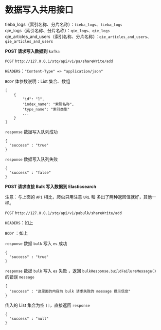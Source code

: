 # 数据写入共用接口

tieba\_logs（索引名称、分片名称）：`tieba_logs`、`tieba_logs`  
qie\_logs（索引名称、分片名称）：`qie_logs`、`qie_logs`  
qie\_articles\_and\_users（索引名称、分片名称）：`qie_articles_and_users`、`qie_articles_and_users`

**POST 请求写入数据到** `kafka`

`POST` `http://127.0.0.1/stq/api/v1/pa/shareWrite/add`

`HEADERS`：`"Content-Type" => "application/json"`

`BODY` 体参数说明：List 集合、数组

```text
[
    {
        "id": "1",
        "index_name": "索引名称",
        "type_name": "索引类型"
        ...
    }
]
```

`response` 数据写入队列成功

```text
{
  "success" : "true"
}
```

`response` 数据写入队列失败

```text
{
  "success" : "false"
}
```

**POST 请求直接 Bulk 写入数据到 Elasticsearch**

注意：与上面的 `API` 相比，爬虫只用注意 `URL` 和 多出了两种返回值就好，其他一样。

`POST` `http://127.0.0.1/stq/api/v1/pabulk/shareWrite/add`

`HEADERS`：如上

`BODY` ：如上

`response` 数据 `bulk` 写入 `es` 成功

```text
{
  "success" : "true"
}
```

`response` 数据 `bulk` 写入 `es` 失败 ，返回 `bulkResponse.buildFailureMessage()` 的错误 `message`

```text
{
  "success" : "这里面的内容为 bulk 请求失败的 message 提示信息"
}
```

传入的 List 集合为空 `[]`，直接返回 `response`

```text
{
  "success" : "null"
}
```

